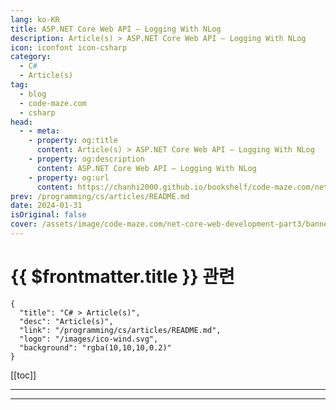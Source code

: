```yaml
---
lang: ko-KR
title: ASP.NET Core Web API – Logging With NLog
description: Article(s) > ASP.NET Core Web API – Logging With NLog
icon: iconfont icon-csharp
category: 
  - C#
  - Article(s)
tag: 
  - blog
  - code-maze.com
  - csharp
head:  
  - - meta:
    - property: og:title
      content: Article(s) > ASP.NET Core Web API – Logging With NLog
    - property: og:description
      content: ASP.NET Core Web API – Logging With NLog
    - property: og:url
      content: https://chanhi2000.github.io/bookshelf/code-maze.com/net-core-web-development-part3.html
prev: /programming/cs/articles/README.md
date: 2024-01-31
isOriginal: false
cover: /assets/image/code-maze.com/net-core-web-development-part3/banner.png
---
```


# {{ $frontmatter.title }} 관련

```component VPCard
{
  "title": "C# > Article(s)",
  "desc": "Article(s)",
  "link": "/programming/cs/articles/README.md",
  "logo": "/images/ico-wind.svg",
  "background": "rgba(10,10,10,0.2)"
}
```

[[toc]]

---

<SiteInfo
  name="ASP.NET Core Web API – Logging With NLog"
  desc="Why is logging so important in a development and how to use NLog to create custom logging service in .NET Core application? Find out in his post."
  url="https://code-maze.com/net-core-web-development-part3/"
  logo="/assets/image/code-maze.com/favicon.png"
  preview="/assets/image/code-maze.com/net-core-web-development-part3/banner.png"/>

<!-- TODO: 작성 -->

---

<TagLinks />